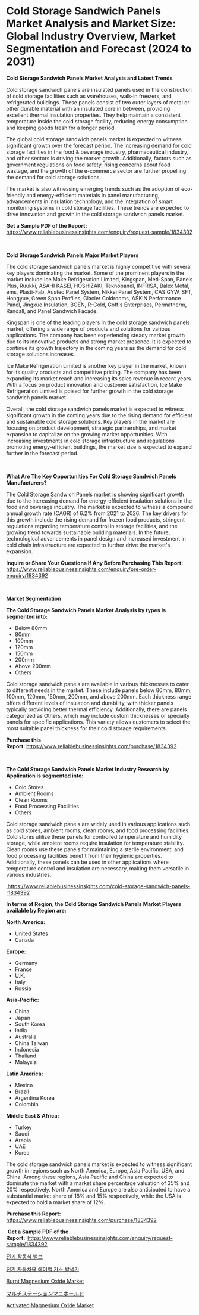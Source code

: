 <p><h1>Cold Storage Sandwich Panels Market Analysis and Market Size: Global Industry Overview, Market Segmentation and Forecast (2024 to 2031)</h1></p><p><strong>Cold Storage Sandwich Panels Market Analysis and Latest Trends</strong></p>
<p><p>Cold storage sandwich panels are insulated panels used in the construction of cold storage facilities such as warehouses, walk-in freezers, and refrigerated buildings. These panels consist of two outer layers of metal or other durable material with an insulated core in between, providing excellent thermal insulation properties. They help maintain a consistent temperature inside the cold storage facility, reducing energy consumption and keeping goods fresh for a longer period.</p><p>The global cold storage sandwich panels market is expected to witness significant growth over the forecast period. The increasing demand for cold storage facilities in the food & beverage industry, pharmaceutical industry, and other sectors is driving the market growth. Additionally, factors such as government regulations on food safety, rising concerns about food wastage, and the growth of the e-commerce sector are further propelling the demand for cold storage solutions.</p><p>The market is also witnessing emerging trends such as the adoption of eco-friendly and energy-efficient materials in panel manufacturing, advancements in insulation technology, and the integration of smart monitoring systems in cold storage facilities. These trends are expected to drive innovation and growth in the cold storage sandwich panels market.</p></p>
<p><strong>Get a Sample PDF of the Report:&nbsp;</strong> <a href="https://www.reliablebusinessinsights.com/enquiry/request-sample/1834392">https://www.reliablebusinessinsights.com/enquiry/request-sample/1834392</a></p>
<p>&nbsp;</p>
<p><strong>Cold Storage Sandwich Panels Major Market Players</strong></p>
<p><p>The cold storage sandwich panels market is highly competitive with several key players dominating the market. Some of the prominent players in the market include Ice Make Refrigeration Limited, Kingspan, Metl-Span, Panels Plus, Ruukki, ASAHI KASEI, HOSHIZAKI, Teknopanel, INFRISA, Balex Metal, ems, Plasti-Fab, Austec Panel System, Nikkei Panel System, CAS GYW, SFT, Hongyue, Green Span Profiles, Glacier Coldrooms, ASKIN Performance Panel, Jingxue Insulation, BOEN, R-Cold, Goff's Enterprises, Permatherm, Randall, and Panel Sandwich Facade.</p><p>Kingspan is one of the leading players in the cold storage sandwich panels market, offering a wide range of products and solutions for various applications. The company has been experiencing steady market growth due to its innovative products and strong market presence. It is expected to continue its growth trajectory in the coming years as the demand for cold storage solutions increases.</p><p>Ice Make Refrigeration Limited is another key player in the market, known for its quality products and competitive pricing. The company has been expanding its market reach and increasing its sales revenue in recent years. With a focus on product innovation and customer satisfaction, Ice Make Refrigeration Limited is poised for further growth in the cold storage sandwich panels market.</p><p>Overall, the cold storage sandwich panels market is expected to witness significant growth in the coming years due to the rising demand for efficient and sustainable cold storage solutions. Key players in the market are focusing on product development, strategic partnerships, and market expansion to capitalize on the growing market opportunities. With increasing investments in cold storage infrastructure and regulations promoting energy-efficient buildings, the market size is expected to expand further in the forecast period.</p></p>
<p>&nbsp;</p>
<p><strong>What Are The Key Opportunities For Cold Storage Sandwich Panels Manufacturers?</strong></p>
<p><p>The Cold Storage Sandwich Panels market is showing significant growth due to the increasing demand for energy-efficient insulation solutions in the food and beverage industry. The market is expected to witness a compound annual growth rate (CAGR) of 6.2% from 2021 to 2026. The key drivers for this growth include the rising demand for frozen food products, stringent regulations regarding temperature control in storage facilities, and the growing trend towards sustainable building materials. In the future, technological advancements in panel design and increased investment in cold chain infrastructure are expected to further drive the market's expansion.</p></p>
<p><strong>Inquire or Share Your Questions If Any Before Purchasing This Report:</strong> <a href="https://www.reliablebusinessinsights.com/enquiry/pre-order-enquiry/1834392">https://www.reliablebusinessinsights.com/enquiry/pre-order-enquiry/1834392</a></p>
<p>&nbsp;</p>
<p><strong>Market Segmentation</strong></p>
<p><strong>The Cold Storage Sandwich Panels Market Analysis by types is segmented into:</strong></p>
<p><ul><li>Below 80mm</li><li>80mm</li><li>100mm</li><li>120mm</li><li>150mm</li><li>200mm</li><li>Above 200mm</li><li>Others</li></ul></p>
<p><p>Cold storage sandwich panels are available in various thicknesses to cater to different needs in the market. These include panels below 80mm, 80mm, 100mm, 120mm, 150mm, 200mm, and above 200mm. Each thickness range offers different levels of insulation and durability, with thicker panels typically providing better thermal efficiency. Additionally, there are panels categorized as Others, which may include custom thicknesses or specialty panels for specific applications. This variety allows customers to select the most suitable panel thickness for their cold storage requirements.</p></p>
<p><strong>Purchase this Report:&nbsp;</strong><a href="https://www.reliablebusinessinsights.com/purchase/1834392">https://www.reliablebusinessinsights.com/purchase/1834392</a></p>
<p>&nbsp;</p>
<p><strong>The Cold Storage Sandwich Panels Market Industry Research by Application is segmented into:</strong></p>
<p><ul><li>Cold Stores</li><li>Ambient Rooms</li><li>Clean Rooms</li><li>Food Processing Facilities</li><li>Others</li></ul></p>
<p><p>Cold storage sandwich panels are widely used in various applications such as cold stores, ambient rooms, clean rooms, and food processing facilities. Cold stores utilize these panels for controlled temperature and humidity storage, while ambient rooms require insulation for temperature stability. Clean rooms use these panels for maintaining a sterile environment, and food processing facilities benefit from their hygienic properties. Additionally, these panels can be used in other applications where temperature control and insulation are necessary, making them versatile in various industries.</p></p>
<p><a href="https://www.reliablebusinessinsights.com/cold-storage-sandwich-panels-r1834392">&nbsp;https://www.reliablebusinessinsights.com/cold-storage-sandwich-panels-r1834392</a></p>
<p><strong>In terms of Region, the Cold Storage Sandwich Panels Market Players available by Region are:</strong></p>
<p>
    <p> <strong> North America: </strong>
        <ul>
            <li>United States</li>
            <li>Canada</li>
        </ul>
        </p> 
    <p> <strong> Europe: </strong>
        <ul>
            <li>Germany</li>
            <li>France</li>
            <li>U.K.</li>
            <li>Italy</li>
            <li>Russia</li>
        </ul>
        </p> 
    <p> <strong> Asia-Pacific: </strong>
        <ul>
            <li>China</li>
            <li>Japan</li>
            <li>South Korea</li>
            <li>India</li>
            <li>Australia</li>
            <li>China Taiwan</li>
            <li>Indonesia</li>
            <li>Thailand</li>
            <li>Malaysia</li>
        </ul>
        </p> 
    <p> <strong> Latin America: </strong>
        <ul>
            <li>Mexico</li>
            <li>Brazil</li>
            <li>Argentina Korea</li>
            <li>Colombia</li>
        </ul>
        </p> 
    <p> <strong> Middle East & Africa: </strong>
        <ul>
            <li>Turkey</li>
            <li>Saudi</li>
            <li>Arabia</li>
            <li>UAE</li>
            <li>Korea</li>
        </ul>
    </p>
    </p>
<p><p>The cold storage sandwich panels market is expected to witness significant growth in regions such as North America, Europe, Asia Pacific, USA, and China. Among these regions, Asia Pacific and China are expected to dominate the market with a market share percentage valuation of 35% and 20% respectively. North America and Europe are also anticipated to have a substantial market share of 18% and 15% respectively, while the USA is expected to hold a market share of 12%.</p></p>
<p><strong>Purchase this Report: </strong><a href="https://www.reliablebusinessinsights.com/purchase/1834392">https://www.reliablebusinessinsights.com/purchase/1834392</a></p>
<p>&nbsp;<strong>Get a Sample PDF of the Report:&nbsp;&nbsp;</strong><a href="https://www.reliablebusinessinsights.com/enquiry/request-sample/1834392">https://www.reliablebusinessinsights.com/enquiry/request-sample/1834392</a></p>
<p><strong></strong></p>
<p><p><a href="https://medium.com/@basmakahin54/%EC%A0%84%EA%B8%B0-%EA%B5%AC%EB%8F%99-%EB%B0%B8%EB%B8%8C-%EC%8B%9C%EC%9E%A5%EC%9D%98-%EC%8B%A0%ED%9D%A5-%ED%8A%B8%EB%A0%8C%EB%93%9C-%EB%B0%8F-2024%EB%85%84%EB%B6%80%ED%84%B0-2031%EB%85%84%EA%B9%8C%EC%A7%80%EC%9D%98-%EB%AF%B8%EB%9E%98-%EC%A0%84%EB%A7%9D-40140062f622">전기 작동식 밸브</a></p><p><a href="https://github.com/brendon65677/Market-Research-Report-List-1/blob/main/6945007144119.md">전기 자동차용 에어백 가스 발생기</a></p><p><a href="https://github.com/Hunterico88/Market-Research-Report-List-1/blob/main/burnt-magnesium-oxide-market.md">Burnt Magnesium Oxide Market</a></p><p><a href="https://medium.com/@attyourniture/%E3%82%B0%E3%83%AD%E3%83%BC%E3%83%90%E3%83%AB%E3%83%9E%E3%83%AB%E3%83%81%E3%82%B9%E3%83%86%E3%83%BC%E3%82%B7%E3%83%A7%E3%83%B3%E3%83%9E%E3%83%8B%E3%83%9B%E3%83%BC%E3%83%AB%E3%83%89%E5%B8%82%E5%A0%B4%E3%82%BB%E3%82%AF%E3%82%BF%E3%83%BC-%E7%A8%AE%E9%A1%9E-%E3%82%A2%E3%83%97%E3%83%AA%E3%82%B1%E3%83%BC%E3%82%B7%E3%83%A7%E3%83%B3-%E5%B8%82%E5%A0%B4%E3%83%97%E3%83%AC%E3%83%BC%E3%83%A4%E3%83%BC%E3%81%AE%E6%88%A6%E7%95%A5-%E5%9C%B0%E5%9F%9F%E6%88%90%E9%95%B7%E3%81%AE%E6%B4%9E%E5%AF%9F-%E5%B0%86%E6%9D%A5%E3%81%AE%E4%BA%88%E6%B8%AC-2024%E5%B9%B4-2031%E5%B9%B4-ffeee89c76a0">マルチステーションマニホールド</a></p><p><a href="https://github.com/nhteumcc68/Market-Research-Report-List-1/blob/main/activated-magnesium-oxide-market.md">Activated Magnesium Oxide Market</a></p></p>